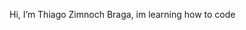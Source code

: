  Hi, I’m Thiago Zimnoch Braga, im learning how to code 



<!---
zBraga/zBraga is a ✨ special ✨ repository because its `README.md` (this file) appears on your GitHub profile.
You can click the Preview link to take a look at your changes.
--->
